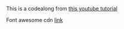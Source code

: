 
This is a codealong from [this youtube tutorial](https://youtu.be/p0bGHP-PXD4)

Font awesome cdn [link](https://cdnjs.com/libraries/font-awesome)

